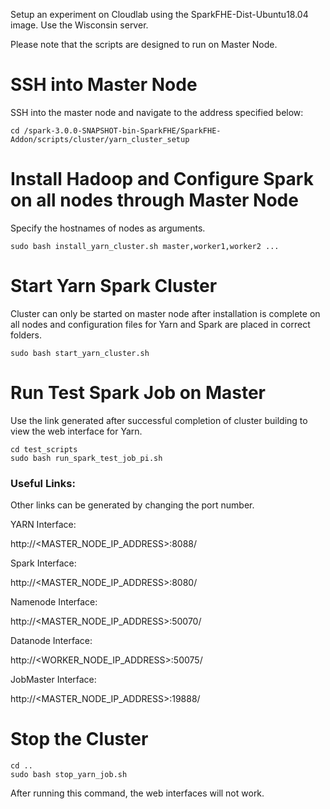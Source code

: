 
Setup an experiment on Cloudlab using the SparkFHE-Dist-Ubuntu18.04 image. Use the Wisconsin server.

Please note that the scripts are designed to run on Master Node.

# SSH into Master Node
SSH into the master node and navigate to the address specified below:
```
cd /spark-3.0.0-SNAPSHOT-bin-SparkFHE/SparkFHE-Addon/scripts/cluster/yarn_cluster_setup
```

# Install Hadoop and Configure Spark on all nodes through Master Node
Specify the hostnames of nodes as arguments.
```
sudo bash install_yarn_cluster.sh master,worker1,worker2 ...
```

# Start Yarn Spark Cluster
Cluster can only be started on master node after installation is complete on all nodes and configuration files for Yarn and Spark are placed in correct folders.
```
sudo bash start_yarn_cluster.sh
```

# Run Test Spark Job on Master
Use the link generated after successful completion of cluster building to view the web interface for Yarn.
```
cd test_scripts
sudo bash run_spark_test_job_pi.sh
```

### Useful Links: 
Other links can be generated by changing the port number.

YARN Interface:

http://<MASTER_NODE_IP_ADDRESS>:8088/

Spark Interface:

http://<MASTER_NODE_IP_ADDRESS>:8080/

Namenode Interface:

http://<MASTER_NODE_IP_ADDRESS>:50070/

Datanode Interface:

http://<WORKER_NODE_IP_ADDRESS>:50075/

JobMaster Interface:

http://<MASTER_NODE_IP_ADDRESS>:19888/

# Stop the Cluster
```
cd ..
sudo bash stop_yarn_job.sh
```
After running this command, the web interfaces will not work.
